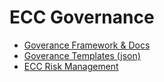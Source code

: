 # ECC Governance

- [Goverance Framework & Docs](/docs/)
- [Goverance Templates (json)](/templates/)
- [ECC Risk Management](/risk-management/)

